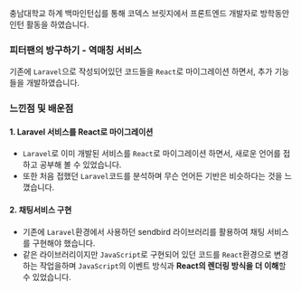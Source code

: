 충남대학교 하계 백마인턴십를 통해
코덱스 브릿지에서 프론트엔드 개발자로 방학동안 인턴 활동을 하였습니다.

### 피터팬의 방구하기 - 역매칭 서비스 
기존에 `Laravel`으로 작성되어있던 코드들을 `React`로 마이그레이션 하면서, 추가 기능들을 개발하였습니다.  
  
  
### 느낀점 및 배운점
#### 1. Laravel 서비스를 React로 마이그레이션
- `Laravel`로 이미 개발된 서비스를 `React`로 마이그레이션 하면서, 새로운 언어를 접하고 공부해 볼 수 있었습니다. 
- 또한 처음 접했던 `Laravel`코드를 분석하며 무슨 언어든 기반은 비슷하다는 것을 느꼈습니다. 

#### 2. 채팅서비스 구현
- 기존에 `Laravel`환경에서 사용하던 sendbird 라이브러리를 활용하여 채팅 서비스를 구현해야 했습니다. 
- 같은 라이브러리이지만 `JavaScript`로 구현되어 있던 코드를 `React`환경으로 변경하는 작업을하며 `JavaScript`의 이벤트 방식과 **React의 렌더링 방식을 더 이해**할 수 있었습니다.